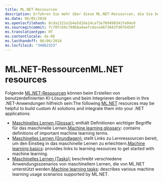 ```yaml
---
title: ML.NET-Ressourcen
description: Erfahren Sie mehr über diese ML.NET-Ressourcen, die Sie bei der Erstellung von benutzerdefinierten KI-Lösungen und deren Integration in Ihre .NET-Anwendungen unterstützen.
ms.date: 06/05/2018
ms.openlocfilehash: 8cda1321e1b4a5d16e14ca73e709498341fe04e9
ms.sourcegitcommit: fc70fcb9c789b6a4aefcdace46f3643fd076450f
ms.translationtype: HT
ms.contentlocale: de-DE
ms.lasthandoff: 06/06/2018
ms.locfileid: "34862323"
---
```

# <a name="mlnet-resources"></a><span data-ttu-id="bef09-103">ML.NET-Ressourcen</span><span class="sxs-lookup"><span data-stu-id="bef09-103">ML.NET resources</span></span>

<span data-ttu-id="bef09-104">Folgende [ML.NET-Ressourcen](../index.md) können beim Erstellen von benutzerdefinierten KI-Lösungen und beim Integrieren derselben in Ihre .NET-Anwendungen hilfreich sein:</span><span class="sxs-lookup"><span data-stu-id="bef09-104">The following  [ML.NET](../index.md) resources may be helpful to build custom AI solutions and integrate them into your .NET applications:</span></span>

- <span data-ttu-id="bef09-105">[Maschinelles Lernen (Glossar):](glossary.md) enthält Definitionen wichtiger Begriffe für das maschinelle Lernen.</span><span class="sxs-lookup"><span data-stu-id="bef09-105">[Machine learning glossary](glossary.md): contains definitions of important machine learning terms.</span></span>
- <span data-ttu-id="bef09-106">[Maschinelles Lernen (Grundlagen):](basics.md) stellt Links zu Lernressourcen bereit, um den Einstieg in das maschinelle Lernen zu erleichtern.</span><span class="sxs-lookup"><span data-stu-id="bef09-106">[Machine learning basics](basics.md): provides links to learning resources to get started with machine learning.</span></span>
- <span data-ttu-id="bef09-107">[Maschinelles Lernen (Tasks):](tasks.md) beschreibt verschiedene Anwendungsszenarios von maschinellem Lernen, die von ML.NET unterstützt werden.</span><span class="sxs-lookup"><span data-stu-id="bef09-107">[Machine learning tasks](tasks.md): describes various machine learning usage scenarios supported by ML.NET.</span></span>
